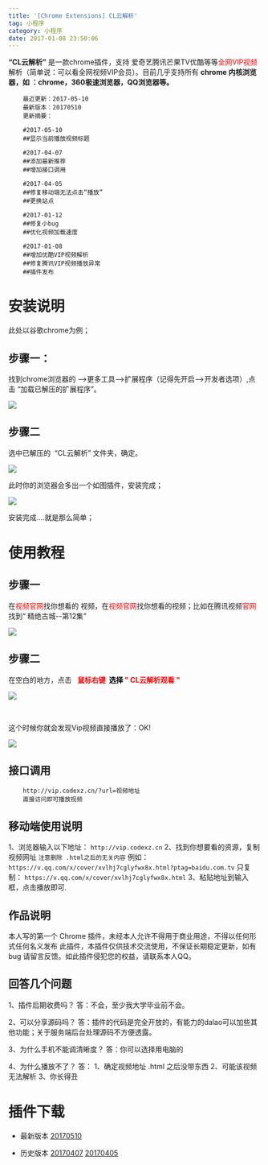 ```yaml
---
title: '[Chrome Extensions] CL云解析'
tag: 小程序
category: 小程序
date: 2017-01-08 23:50:06
---
```


**“CL云解析”** 是一款chrome插件，支持 爱奇艺腾讯芒果TV优酷等等<span style="color: #ff0000;">全网VIP视频</span>解析（简单说：可以看全网视频VIP会员）。目前几乎支持所有 **chrome 内核浏览器，如 ：chrome，360极速浏览器，QQ浏览器等。**
```
	最近更新：2017-05-10
	最新版本：20170510
	更新摘要：
	
	#2017-05-10
	##显示当前播放视频标题
	
	#2017-04-07
	##添加最新推荐
	##增加接口调用
	
	#2017-04-05
	##修复移动端无法点击“播放”
	##更换站点
	
	#2017-01-12
	##修复小bug
	##优化视频加载速度
	
	#2017-01-08
	##增加优酷VIP视频解析
	##修复腾讯VIP视频播放异常
	##插件发布
```

# 安装说明

此处以谷歌chrome为例；


## 步骤一：

找到chrome浏览器的 --&gt;更多工具--&gt;扩展程序（记得先开启--&gt;开发者选项）,点击 “加载已解压的扩展程序”。

![](http://oic1wftgk.bkt.clouddn.com/wp-content/uploads/extions1.jpg)


## 步骤二

选中已解压的  “CL云解析” 文件夹，确定。

![](http://oic1wftgk.bkt.clouddn.com/wp-content/uploads/extions2.jpg)

此时你的浏览器会多出一个如图插件，安装完成；

![](http://oic1wftgk.bkt.clouddn.com/wp-content/uploads/extions3.jpg)


安装完成....就是那么简单；

# 使用教程


## 步骤一

在<span style="color: #ff0000;">视频官网</span>找你想看的 视频，在<span style="color: #ff0000;">视频官网</span>找你想看的视频；比如在腾讯视频<span style="color: #ff0000;">官网</span>找到“ 精绝古城--第12集”

![](http://oic1wftgk.bkt.clouddn.com/wp-content/uploads/extions4.jpg)

## 步骤二

在空白的地方，点击   **<span style="color: #ff0000;">鼠标右键  <span style="color: #000000;">选择</span> " CL云解析观看 "</span>**

![](http://oic1wftgk.bkt.clouddn.com/wp-content/uploads/extions5.jpg)

&nbsp;

这个时候你就会发现Vip视频直接播放了：OK!

![](http://oic1wftgk.bkt.clouddn.com/wp-content/uploads/extions6.jpg)


## 接口调用

        http://vip.codexz.cn/?url=视频地址
        直接访问即可播放视频

## 移动端使用说明

1、浏览器输入以下地址：
`http://vip.codexz.cn`
2、找到你想要看的资源，复制视频网址
`注意删除 .html之后的无关内容`
例如：
`https://v.qq.com/x/cover/xvlhj7cglyfwx8x.html?ptag=baidu.com.tv`
只复制：
`https://v.qq.com/x/cover/xvlhj7cglyfwx8x.html`
3、粘贴地址到输入框，点击播放即可.

## 作品说明

本人写的第一个 Chrome 插件，未经本人允许不得用于商业用途，不得以任何形式任何名义发布 此插件，本插件仅供技术交流使用，不保证长期稳定更新，如有bug 请留言反馈。如此插件侵犯您的权益，请联系本人QQ。

## 回答几个问题

1、插件后期收费吗？
答：不会，至少我大学毕业前不会。

2、可以分享源码吗？
答：插件的代码是完全开放的，有能力的dalao可以加些其他功能；关于服务端后台处理源码不方便透露。

3、为什么手机不能调清晰度？
答：你可以选择用电脑的

4、为什么播放不了？
答：
    1、确定视频地址 .html 之后没带东西
    2、可能该视频无法解析
    3、你长得丑

# 插件下载

- 最新版本
	[20170510](http://wwwcodexzcn-10039191.cossh.myqcloud.com/CLyjx_170510.zip)

- 历史版本
	[ 20170407](http://wwwcodexzcn-10039191.cossh.myqcloud.com/CLyjx_170405.zip)
	[ 20170405](http://wwwcodexzcn-10039191.cossh.myqcloud.com/CLyjx_170405.zip)
